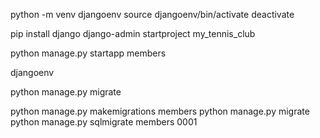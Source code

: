 python -m venv djangoenv
source djangoenv/bin/activate
deactivate

pip install django
django-admin startproject my_tennis_club

python manage.py startapp members

djangoenv

python manage.py migrate

python manage.py makemigrations members
python manage.py migrate
python manage.py sqlmigrate members 0001